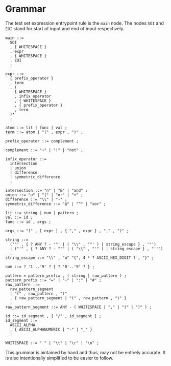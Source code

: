 # Grammar
The test set expression entrypoint rule is the `main` node.
The nodes `SOI` and `EOI` stand for start of input and end of input respectively.

```ebnf
main ::=
  SOI
  , { WHITESPACE }
  , expr
  , { WHITESPACE }
  , EOI
  ;

expr ::=
  { prefix_operator }
  , term
  , (
    { WHITESPACE }
    , infix_operator
    , { WHITESPACE }
    , { prefix_operator }
    , term
  )*
  ;

atom ::= lit | func | val ;
term ::= atom | "(" , expr , ")" ;

prefix_operator ::= complement ;

complement ::= "¬" | "!" | "not" ;

infix_operator ::=
  intersection
  | union
  | difference
  | symmetric_difference
  ;

intersection ::= "∩" | "&" | "and" ;
union ::= "∪" | "|" | "or" | "+" ;
difference ::= "\\" | "-" ;
symmetric_difference ::= "Δ" | "^" | "xor" ;

lit ::= string | num | pattern ;
val ::= id ;
func ::= id , args ;

args ::= "(" , [ expr ] , { "," , expr } , "," , ")" ;

string ::=
  ('"' , { ? ANY ? - '"' | ( "\\" , '"' ) | string_escape } , '"')
  | ("'" , { ? ANY ? - "'" | ( "\\" , "'" ) | string_escape } , "''")
  ;
string_escape ::= "\\" , "u" "{", 4 * ? ASCII_HEX_DIGIT ? , "}" ;

num ::= ? '1'..'9' ? { ? '0'..'9' ? } ;

pattern = pattern_prefix , ( string | raw_pattern ) ;
pattern_prefix ::= "=" | "~" | ":" | "#" ;
raw_pattern ::=
  raw_pattern_segment
  | "(" , raw_pattern , ")"
  , { raw_pattern_segment | "(" , raw_pattern , ")" }
  ;
raw_pattern_segment ::= ANY - ( WHITESPACE | "," | "(" | ")" ) ;

id ::= id_segment , { "/" , id_segment } ;
id_segment ::=
  ASCII_ALPHA
  , { ASCII_ALPHANUMERIC | "-" | "_" }
  ;

WHITESPACE ::= " " | "\t" | "\r" | "\n" ;
```

This grummar is aintained by hand and thus, may not be entirely accurate.
It is also intentionally simplified to be easier to follow.
